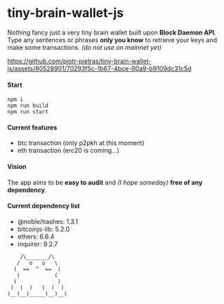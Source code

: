 # tiny-brain-wallet-js

Nothing fancy just a very tiny brain wallet built upon **Block Daemon API**.
Type any sentences or phrases **only you know** to retrieve your keys and make some transactions. _(do not use on mainnet yet)_

https://github.com/piotr-pietras/tiny-brain-wallet-js/assets/80528901/70293f5c-1b67-4bce-90a9-b9109dc31c5d

#### Start

```
npm i
npm run build
npm run start
```

#### Current features

- btc transaction (only p2pkh at this moment)
- eth transaction (erc20 is coming...)

#### Vision

The app aims to be **easy to audit** and _(I hope someday)_ **free of any dependency**.

#### Current dependency list

- @noble/hashes: 1.3.1
- bitcoinjs-lib: 5.2.0
- ethers: 6.6.4
- inquirer: 9.2.7

```
    /\_______/\
   /   o   o   \
  (  ==  ^  ==  )
   )           (
  (             )
 (  (  )   (  )  )
(__(__)_____(__)__)
```
